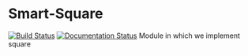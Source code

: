 # Smart-Square
[![Build Status](https://travis-ci.org/EmanueleVichi/Smart-Square.svg?branch=master)](https://travis-ci.org/EmanueleVichi/Smart-Square)
[![Documentation Status](https://readthedocs.org/projects/squaresmart/badge/?version=latest)](https://squaresmart.readthedocs.io/en/latest/?badge=latest)
Module in which we implement square
